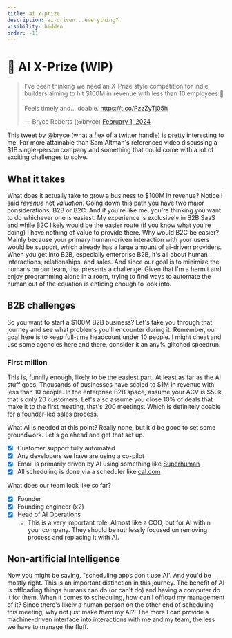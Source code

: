 ```yaml
---
title: ai x-prize
description: ai-driven...everything?
visibility: hidden
order: -11
---
```


# 🤖 AI X-Prize (WIP)

<blockquote class="twitter-tweet"><p lang="en" dir="ltr">I’ve been thinking we need an X-Prize style competition for indie builders aiming to hit $100M in revenue with less than 10 employees 🤔<br><br>Feels timely and… doable. <a href="https://t.co/PzzZyTj05h">https://t.co/PzzZyTj05h</a></p>&mdash; Bryce Roberts (@bryce) <a href="https://twitter.com/bryce/status/1753173575157334275?ref_src=twsrc%5Etfw">February 1, 2024</a></blockquote> <script async src="https://platform.twitter.com/widgets.js" charset="utf-8"></script>

This tweet by [@bryce](https://x.com/bryce) (what a flex of a twitter handle) is pretty interesting to me. Far more attainable than Sam Altman's referenced video discussing a $1B single-person company and something that could come with a lot of exciting challenges to solve.

## What it takes

What does it actually take to grow a business to $100M in revenue? Notice I said _revenue_ not _valuation_. Going down this path you have two major considerations, B2B or B2C. And if you're like me, you're thinking you want to do whichever one is easiest. My experience is exclusively in B2B SaaS and while B2C likely would be the easier route (if you know what you're doing) I have nothing of value to provide there. Why would B2C be easier? Mainly because your primary human-driven interaction with your users would be support, which already has a large amount of ai-driven providers. When you get into B2B, especially enterprise B2B, it's all about human interactions, relationships, and sales. And since our goal is to minimize the humans on our team, that presents a challenge. Given that I'm a hermit and enjoy programming alone in a room, trying to find ways to automate the human out of the equation is enticing enough to look into.

## B2B challenges

So you want to start a $100M B2B business? Let's take you through that journey and see what problems you'll encounter during it. Remember, our goal here is to keep full-time headcount under 10 people. I might cheat and use some agencies here and there, consider it an any% glitched speedrun.

### First million

This is, funnily enough, likely to be the easiest part. At least as far as the AI stuff goes. Thousands of businesses have scaled to $1M in revenue with less than 10 people. In the enterprise B2B space, assume your ACV is $50k, that's only 20 customers. Let's also assume you close 10% of deals that make it to the first meeting, that's 200 meetings. Which is definitely doable for a founder-led sales process.

What AI is needed at this point? Really none, but it'd be good to set some groundwork. Let's go ahead and get that set up.

- [x] Customer support fully automated
- [x] Any developers we have are using a co-pilot
- [x] Email is primarily driven by AI using something like [Superhuman](https://superhuman.com/)
- [x] All scheduling is done via a scheduler like [cal.com](https://cal.com)

What does our team look like so far?

- [x] Founder
- [x] Founding engineer (x2)
- [x] Head of AI Operations
  - This is a very important role. Almost like a COO, but for AI within your company. They should be ruthlessly focused on removing process and replacing it with AI.

## Non-artificial Intelligence

Now you might be saying, "scheduling apps don't use AI'. And you'd be mostly right. This is an important distinction in this journey. The benefit of AI is offloading things humans can do (or can't do) and having a computer do it for them. When it comes to scheduling, how can I offload my management of it? Since there's likely a human person on the other end of scheduling this meeting, why not just make _them_ my AI?! The more I can provide a machine-driven interface into interactions with me and my team, the less we have to manage the fluff.
